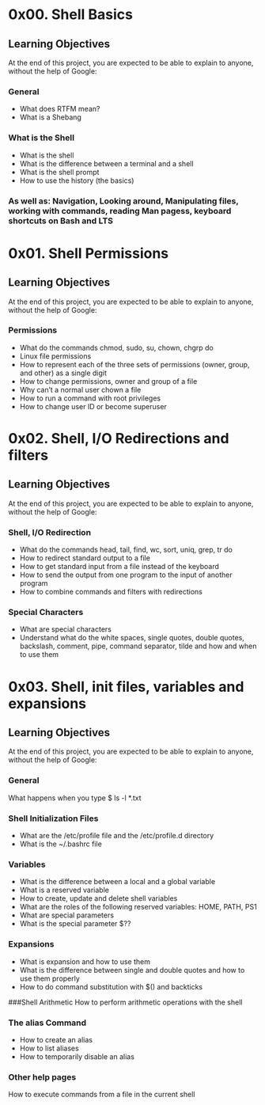# 0x00. Shell Basics

## Learning Objectives
At the end of this project, you are expected to be able to explain to anyone, without the help of Google:

### General
* What does RTFM mean?
* What is a Shebang

### What is the Shell
* What is the shell
* What is the difference between a terminal and a shell
* What is the shell prompt
* How to use the history (the basics)

### As well as: Navigation, Looking around, Manipulating files, working with commands, reading Man pagess, keyboard shortcuts on Bash and LTS

# 0x01. Shell Permissions

## Learning Objectives
At the end of this project, you are expected to be able to explain to anyone, without the help of Google:

### Permissions
* What do the commands chmod, sudo, su, chown, chgrp do
* Linux file permissions
* How to represent each of the three sets of permissions (owner, group, and other) as a single digit
* How to change permissions, owner and group of a file
* Why can’t a normal user chown a file
* How to run a command with root privileges
* How to change user ID or become superuser

# 0x02. Shell, I/O Redirections and filters

## Learning Objectives
At the end of this project, you are expected to be able to explain to anyone, without the help of Google:

### Shell, I/O Redirection
* What do the commands head, tail, find, wc, sort, uniq, grep, tr do
* How to redirect standard output to a file
* How to get standard input from a file instead of the keyboard
* How to send the output from one program to the input of another program
* How to combine commands and filters with redirections

### Special Characters
* What are special characters
* Understand what do the white spaces, single quotes, double quotes, backslash, comment, pipe, command separator, tilde and how and when to use them

# 0x03. Shell, init files, variables and expansions

## Learning Objectives
At the end of this project, you are expected to be able to explain to anyone, without the help of Google:

### General
What happens when you type $ ls -l *.txt

### Shell Initialization Files
* What are the /etc/profile file and the /etc/profile.d directory
* What is the ~/.bashrc file

### Variables
* What is the difference between a local and a global variable
* What is a reserved variable
* How to create, update and delete shell variables
* What are the roles of the following reserved variables: HOME, PATH, PS1
* What are special parameters
* What is the special parameter $??

### Expansions
* What is expansion and how to use them
* What is the difference between single and double quotes and how to use them properly
* How to do command substitution with $() and backticks

###Shell Arithmetic
How to perform arithmetic operations with the shell

### The alias Command
* How to create an alias
* How to list aliases
* How to temporarily disable an alias

### Other help pages
How to execute commands from a file in the current shell

